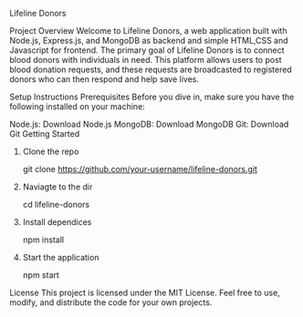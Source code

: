 Lifeline Donors 

Project Overview
Welcome to Lifeline Donors, a web application built with Node.js, Express.js, and MongoDB as backend and simple HTML,CSS and Javascript for frontend. The primary goal of Lifeline Donors is to connect blood donors with individuals in need. This platform allows users to post blood donation requests, and these requests are broadcasted to registered donors who can then respond and help save lives.

Setup Instructions
Prerequisites
Before you dive in, make sure you have the following installed on your machine:

Node.js: Download Node.js
MongoDB: Download MongoDB
Git: Download Git
Getting Started

1. Clone the repo
   
   git clone https://github.com/your-username/lifeline-donors.git
3. Naviagte to the dir
   
   cd lifeline-donors
4. Install dependices
   
   npm install
6. Start the application
   
   npm start

License
This project is licensed under the MIT License. Feel free to use, modify, and distribute the code for your own projects.

